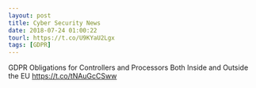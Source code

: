 ```yaml
---
layout: post
title: Cyber Security News
date: 2018-07-24 01:00:22
tourl: https://t.co/U9KYaU2Lgx
tags: [GDPR]
---
```

GDPR Obligations for Controllers and Processors Both Inside and Outside the EU https://t.co/tNAuGcCSww